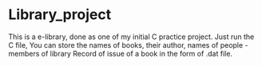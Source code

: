 # Library_project

This is a e-library, done as one of my initial C practice project.
Just run the C file,
You can store the names of books, their author, names of people - members of library
Record of issue of a book in the form of .dat file.
